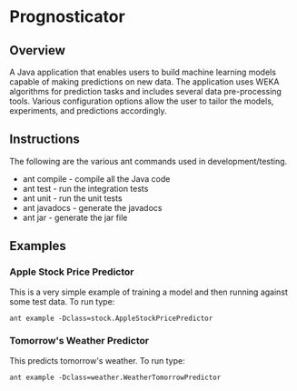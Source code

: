 # Prognosticator
## Overview
A Java application that enables users to build machine learning models capable of making predictions on new data. The application uses WEKA algorithms for prediction tasks and includes several data pre-processing tools. Various configuration options allow the user to tailor the models, experiments, and predictions accordingly.


## Instructions
The following are the various ant commands used in development/testing.

* ant compile - compile all the Java code
* ant test - run the integration tests
* ant unit - run the unit tests
* ant javadocs - generate the javadocs
* ant jar - generate the jar file

## Examples

### Apple Stock Price Predictor
This is a very simple example of training a model and then running against some test data. To run type:

`ant example -Dclass=stock.AppleStockPricePredictor`

### Tomorrow's Weather Predictor
This predicts tomorrow's weather. To run type:

`ant example -Dclass=weather.WeatherTomorrowPredictor`

